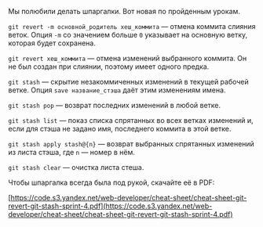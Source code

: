 Мы полюбили делать шпаргалки. Вот новая по пройденным урокам.

`git revert -m основной_родитель хеш_коммита` — отмена коммита слияния веток. Опция `-m` со значением больше `0` указывает на основную ветку, которая будет сохранена.

`git revert хеш_коммита` — отмена изменений выбранного коммита. Он не был создан при слиянии, поэтому имеет одного предка.

`git stash` — скрытие незакоммиченных изменений в текущей рабочей ветке. Опция `save название_стэша` даёт этим изменениям имена.

`git stash pop` — возврат последних изменений в любой ветке.

`git stash list` — показ списка спрятанных во всех ветках изменений и, если для стэша не задано имя, последнего коммита в этой ветке.

`git stash apply stash@{n}` — возврат выбранных спрятанных изменений из листа стэша, где `n` — номер в нём.

`git stash clear` — очистка листа стеша.

Чтобы шпаргалка всегда была под рукой, скачайте её в PDF:

[https://code.s3.yandex.net/web-developer/cheat-sheet/cheat-sheet-git-revert-git-stash-sprint-4.pdf](https://code.s3.yandex.net/web-developer/cheat-sheet/cheat-sheet-git-revert-git-stash-sprint-4.pdf)